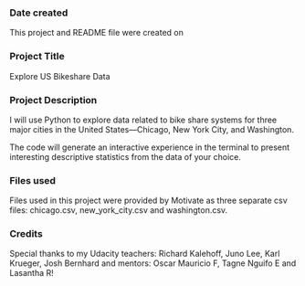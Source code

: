 ### Date created
This project and README file were created on  

### Project Title
Explore US Bikeshare Data

### Project Description
I will use Python to explore data related to bike share systems for three major cities in the United States—Chicago, New York City, and Washington.

The code will generate an interactive experience in the terminal to present interesting descriptive statistics from the data of your choice.

### Files used
Files used in this project were provided by Motivate as three separate csv files:
chicago.csv, new_york_city.csv and washington.csv.

### Credits
Special thanks to my Udacity teachers: Richard Kalehoff, Juno Lee, Karl Krueger, Josh Bernhard
and mentors: Oscar Mauricio F, Tagne Nguifo E and Lasantha R!   
